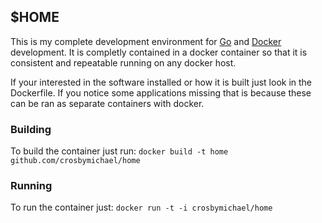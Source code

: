 ## $HOME

This is my complete development environment for [Go](http://golang.org) and [Docker](http://docker.io) 
development.  It is completly contained in a docker container so that it is consistent and repeatable
running on any docker host.


If your interested in the software installed or how it is built just look in the Dockerfile.  If you
notice some applications missing that is because these can be ran as separate containers with docker.


### Building
To build the container just run:
`docker build -t home github.com/crosbymichael/home`


### Running
To run the container just:
`docker run -t -i crosbymichael/home`
